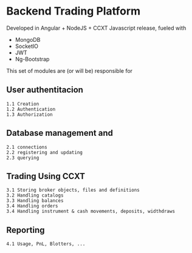 # Backend Trading Platform

Developed in Angular + NodeJS + CCXT Javascript release, fueled with
  * MongoDB 
  * SocketIO
  * JWT
  * Ng-Bootstrap

This set of modules are (or will be) responsible for

## User authentitacion
    1.1 Creation
    1.2 Authentication 
    1.3 Authorization

## Database  management and 
    2.1 connections
    2.2 registering and updating
    2.3 querying

## Trading Using CCXT 
    3.1 Storing broker objects, files and definitions
    3.2 Handling catalogs
    3.3 Handling balances
    3.4 Handling orders
    3.4 Handling instrument & cash movements, deposits, widthdraws

## Reporting
    4.1 Usage, PnL, Blotters, ...
